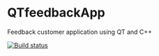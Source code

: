 # QTfeedbackApp
Feedback customer application using QT and C++

[![Build status](https://ci.appveyor.com/api/projects/status/u2eyrbb5u0r7l121?svg=true)](https://ci.appveyor.com/project/ricardodemauro/qtfeedbackapp)
